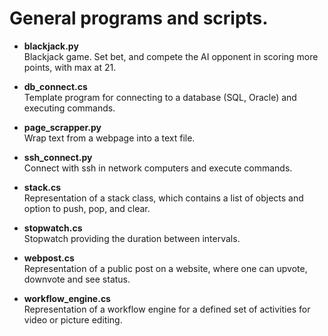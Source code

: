 # General programs and scripts.

- **blackjack.py**\
Blackjack game. Set bet, and compete the AI opponent in scoring more points, with max at 21.

- **db_connect.cs**\
  Template program for connecting to a database (SQL, Oracle) and executing commands.
  
- **page_scrapper.py**\
  Wrap text from a webpage into a text file.

- **ssh_connect.py**\
  Connect with ssh in network computers and execute commands.

- **stack.cs**\
  Representation of a stack class, which contains a list of objects and option to push, pop, and clear.
  
- **stopwatch.cs**\
  Stopwatch providing the duration between intervals.
  
- **webpost.cs**\
  Representation of a public post on a website, where one can upvote, downvote and see status.

- **workflow_engine.cs**\
  Representation of a workflow engine for a defined set of activities for video or picture editing.
